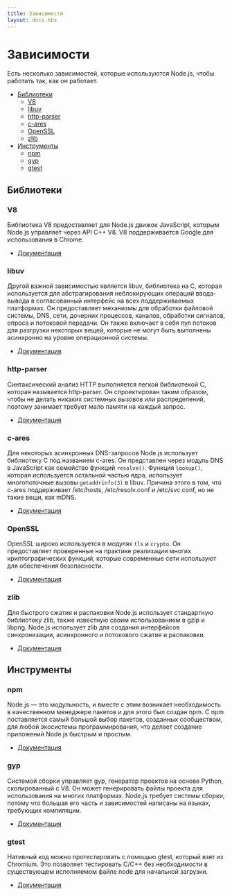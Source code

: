 ```yaml
---
title: Зависимости
layout: docs.hbs
---
```


# Зависимости

Есть несколько зависимостей, которые используются Node.js, чтобы работать так, как он работает.

- [Библиотеки](#libraries)
  - [V8](#v8)
  - [libuv](#libuv)
  - [http-parser](#http-parser)
  - [c-ares](#c-ares)
  - [OpenSSL](#openssl)
  - [zlib](#zlib)
- [Инструменты](#tools)
  - [npm](#npm)
  - [gyp](#gyp)
  - [gtest](#gtest)

## Библиотеки

### V8

Библиотека V8 предоставляет для Node.js движок JavaScript, которым Node.js управляет
через API C++ V8. V8 поддерживается Google для использования в Chrome.

- [Документация](https://v8docs.nodesource.com/)

### libuv

Другой важной зависимостью является libuv, библиотека на C, которая используется для
абстрагирования неблокирующих операций ввода-вывода в согласованный интерфейс на всех
поддерживаемых платформах. Он предоставляет механизмы для обработки файловой системы, DNS,
сети, дочерних процессов, каналов, обработки сигналов, опроса и потоковой передачи.
Он также включает в себя пул потоков для разгрузки некоторых вещей, которые не могут быть
выполнены асинхронно на уровне операционной системы.

- [Документация](http://docs.libuv.org/)

### http-parser

Синтаксический анализ HTTP выполняется легкой библиотекой C, которая называется http-parser.
Он спроектирован таким образом, чтобы не делать никаких системных вызовов или распределений,
поэтому занимает требует мало памяти на каждый запрос.

- [Документация](https://github.com/joyent/http-parser/)

### c-ares

Для некоторых асинхронных DNS-запросов Node.js использует библиотеку C под названием c-ares.
Он представлен через модуль DNS в JavaScript как семейство функций `resolve()`. Функция `lookup()`,
которая используется остальной частью ядра, использует многопоточные вызовы `getaddrinfo(3)` в libuv.
Причина этого в том, что c-ares поддерживает /etc/hosts, /etc/resolv.conf и /etc/svc.conf,
но не такие вещи, как mDNS.

- [Документация](https://c-ares.haxx.se/docs.html)

### OpenSSL

OpenSSL широко используется в модулях `tls` и `crypto`. Он предоставляет проверенные на практике реализации
многих криптографических функций, которые современные сети используют для обеспечения безопасности.

- [Документация](https://www.openssl.org/docs/)

### zlib

Для быстрого сжатия и распаковки Node.js использует стандартную библиотеку zlib, также известную своим
использованием в gzip и libpng. Node.js использует zlib для создания интерфейсов синхронизации,
асинхронного и потокового сжатия и распаковки.

- [Документация](https://www.zlib.net/manual.html)

## Инструменты

### npm

Node.js ― это модульность, и вместе с этим возникает необходимость в качественном менеджере пакетов и
для этого был создан npm. С npm поставляется самый большой выбор пакетов, созданных сообществом,
для любой экосистемы программирования, что делает создание приложений Node.js быстрым и простым.

- [Документация](https://docs.npmjs.com/)

### gyp

Системой сборки управляет gyp, генератор проектов на основе Python, скопированный с V8. Он может
генерировать файлы проекта для использования на многих платформах. Node.js требует системы сборки,
потому что большая его часть и зависимостей написаны на языках, требующих компиляции.

- [Документация](https://gyp.gsrc.io/docs/UserДокументация.md)

### gtest

Нативный код можно протестировать с помощью gtest, который взят из Chromium. Это позволяет
тестировать C/C++ без необходимости в существующем исполняемом файле node для начальной загрузки.

- [Документация](https://code.google.com/p/googletest/wiki/V1_7_Документация)
